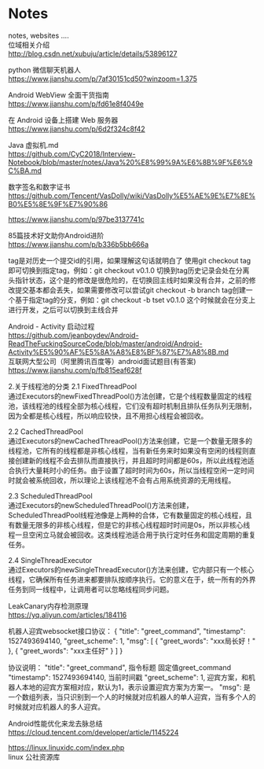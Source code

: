 # Notes
notes, websites ....  
位域相关介绍  
http://blog.csdn.net/xubuju/article/details/53896127


python 微信聊天机器人  
https://www.jianshu.com/p/7af30151cd50?winzoom=1.375


Android WebView 全面干货指南  
https://www.jianshu.com/p/fd61e8f4049e

在 Android 设备上搭建 Web 服务器  
https://www.jianshu.com/p/6d2f324c8f42


Java 虚拟机.md  
https://github.com/CyC2018/Interview-Notebook/blob/master/notes/Java%20%E8%99%9A%E6%8B%9F%E6%9C%BA.md

数字签名和数字证书  
https://github.com/Tencent/VasDolly/wiki/VasDolly%E5%AE%9E%E7%8E%B0%E5%8E%9F%E7%90%86

https://www.jianshu.com/p/97be3137741c  


85篇技术好文助你Android进阶  
https://www.jianshu.com/p/b336b5bb666a  
  
tag是对历史一个提交id的引用，如果理解这句话就明白了
使用git checkout tag即可切换到指定tag，例如：git checkout v0.1.0
切换到tag历史记录会处在分离头指针状态，这个是的修改是很危险的，在切换回主线时如果没有合并，之前的修改提交基本都会丢失，如果需要修改可以尝试git checkout -b branch tag创建一个基于指定tag的分支，例如：git checkout -b tset v0.1.0  这个时候就会在分支上进行开发，之后可以切换到主线合并  

Android - Activity 启动过程  
https://github.com/jeanboydev/Android-ReadTheFuckingSourceCode/blob/master/android/Android-Activity%E5%90%AF%E5%8A%A8%E8%BF%87%E7%A8%8B.md  
互联网大型公司（阿里腾讯百度等）android面试题目(有答案)  
https://www.jianshu.com/p/fb815eaf628f  

2.关于线程池的分类
2.1 FixedThreadPool  
通过Executors的newFixedThreadPool()方法创建，它是个线程数量固定的线程池，该线程池的线程全部为核心线程，它们没有超时机制且排队任务队列无限制，因为全都是核心线程，所以响应较快，且不用担心线程会被回收。  

2.2 CachedThreadPool  
通过Executors的newCachedThreadPool()方法来创建，它是一个数量无限多的线程池，它所有的线程都是非核心线程，当有新任务来时如果没有空闲的线程则直接创建新的线程不会去排队而直接执行，并且超时时间都是60s，所以此线程池适合执行大量耗时小的任务。由于设置了超时时间为60s，所以当线程空闲一定时间时就会被系统回收，所以理论上该线程池不会有占用系统资源的无用线程。  

2.3 ScheduledThreadPool  
通过Executors的newScheduledThreadPool()方法来创建，ScheduledThreadPool线程池像是上两种的合体，它有数量固定的核心线程，且有数量无限多的非核心线程，但是它的非核心线程超时时间是0s，所以非核心线程一旦空闲立马就会被回收。这类线程池适合用于执行定时任务和固定周期的重复任务。  

2.4 SingleThreadExecutor  
通过Executors的newSingleThreadExecutor()方法来创建，它内部只有一个核心线程，它确保所有任务进来都要排队按顺序执行。它的意义在于，统一所有的外界任务到同一线程中，让调用者可以忽略线程同步问题。   

LeakCanary内存检测原理   
https://yq.aliyun.com/articles/184116  



机器人迎宾websocket接口协议：
{
    "title": "greet_command",
    "timestamp": 1527493694140,
    "greet_scheme": 1,
    "msg": [
        {
            "greet_words": "xxx局长好！"
        },
        {
            "greet_words": "xxx主任好"
        }
    ]
}


协议说明：
"title": "greet_command",  指令标题  固定值greet_command
"timestamp": 1527493694140, 当前时间戳
"greet_scheme": 1,   迎宾方案，和机器人本地的迎宾方案相对应，默认为1，表示设置迎宾方案为方案一。
"msg": 是一个数组列表，当只识别到一个人的时候就对应机器人的单人迎宾，当有多个人的时候就对应机器人的多人迎宾。  

Android性能优化来龙去脉总结
https://cloud.tencent.com/developer/article/1145224     

https://linux.linuxidc.com/index.php  
linux 公社资源库



